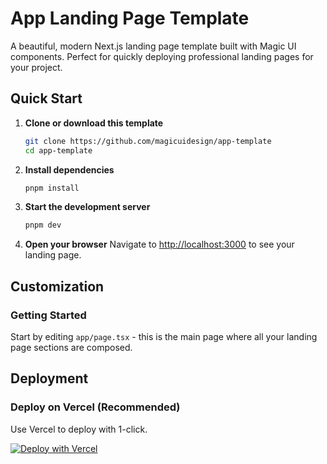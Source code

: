 # App Landing Page Template

A beautiful, modern Next.js landing page template built with Magic UI components. Perfect for quickly deploying professional landing pages for your project.

## Quick Start

1. **Clone or download this template**

   ```bash
   git clone https://github.com/magicuidesign/app-template
   cd app-template
   ```

2. **Install dependencies**

   ```bash
   pnpm install
   ```

3. **Start the development server**

   ```bash
   pnpm dev
   ```

4. **Open your browser**
   Navigate to [http://localhost:3000](http://localhost:3000) to see your landing page.

## Customization

### Getting Started

Start by editing `app/page.tsx` - this is the main page where all your landing page sections are composed.

## Deployment

### Deploy on Vercel (Recommended)

Use Vercel to deploy with 1-click.

[![Deploy with Vercel](https://vercel.com/button)](https://vercel.com/new/clone?repository-url=https%3A%2F%2Fgithub.com%2Fmagicuidesign%2Fapp-template)
